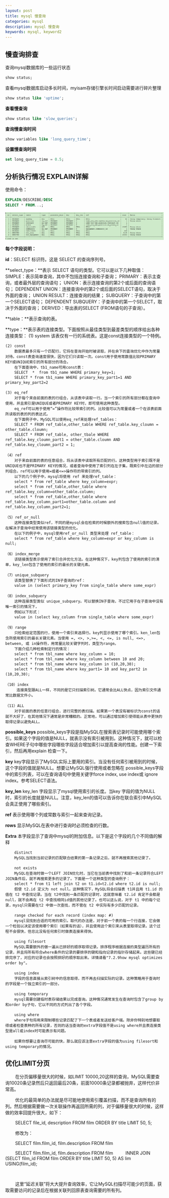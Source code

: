 ```yaml
---
layout: post
title: mysql 慢查询
categories: mysql
description: mysql 慢查询
keywords: mysql, keyword2
---
```


## 慢查询排查

查询mysql数据库的一些运行状态

````sql
show status; 
````

查看mysql数据库启动多长时间，myisam存储引擎长时间启动需要进行碎片整理

````sql
show status like 'uptime';
````

**查看慢查询**

````sql
show status like 'slow_queries';
````

**查询慢查询时间**

````sql
show variables like 'long_query_time';
````

**设置慢查询时间**

````sql
set long_query_time = 0.5;
````



## 分析执行情况 EXPLAIN详解

使用命令：

````sql
EXPLAIN/DESCRIBE/DESC 
SELECT * FROM...;
````

![](https://github.com/zhangjinmiao/zhangjinmiao.github.io/raw/master/assets/images/2018/mysql/mysql-explain.png)



**每个字段说明：**

**id**：SELECT 标识符。这是 SELECT 的查询序列号。

**select_type：**表示 SELECT 语句的类型。它可以是以下几种取值：
    SIMPLE：表示简单查询，其中不包括连接查询和子查询；
    PRIMARY：表示主查询，或者最外层的查询语句；
    UNION：表示连接查询的第2个或后面的查询语句；
    DEPENDENT UNION：连接查询中的第2个或后面的SELECT语句，取决于外面的查询；
    UNION RESULT：连接查询的结果；
    SUBQUERY：子查询中的第一个SELECT语句；
    DEPENDENT SUBQUERY：子查询中的第一个SELECT，取决于外面的查询；
    DERIVED：导出表的SELECT (FROM语句的子查询）。

**table：**表示查询的表。

**type：**表示表的连接类型。下面按照从最佳类型到最差类型的顺序给出各种连接类型：
    (1)	system
        该表仅有一行的系统表。这是const连接类型的一个特例。
    
    (2)	const
        数据表最多只有一个匹配行，它将在查询开始时被读取，并在余下的査询优化中作为常量对待。const表查询速度很快，因为它们只读取一次。const用于使用常数值比较PRIMARY KEY或UNIQUE索引的所有部分的场合。
        在下面查询中，tb1_name可用const表：
        SELECT  *  from tb1_name WHERE primary_key=1;
        SELECT * from tb1_name WHERE primary_key_part1=1 AND primary_key_part2=2
    
    (3) eq_ref
        对于每个来自前面的表的行组合，从该表中读取一行。当一个索引的所有部分都在查询中使用，并且索引是UNIQUE或者PRIMARY KEY时，即可使用这种类型。
        eq_ref可以用于使用“=”操作符比较带索引的列。比较值可以为常量或者一个在该表前面所读取的表的列的表达式。
        在下面例子中，MySQL可以使用eq_ref来处理ref_tables：
        SELECT * FROM ref_table,other_table WHERE ref_table.key_cloumn = other_table.cloumn;
        SELECT * FROM ref_table, other_tbale WHERE ref_table.key_cloumn_part1 = other_table.cloumn AND ref_table.key_cloumn_part2 = 1;
    
    （4）ref
        对于来自前面的表的任意组合，将从该表中读取所有匹配的行。这种类型用于索引既不是UNIQUE也不是PRIMARY KEY的情况，或者查询中使用了索引列在左子集，既索引中左边的部分列组合。ref可以用于使用=或者<=>操作符的带索引的列。
        以下的几个例子中，mysql将使用 ref 来处理ref_table：   
        select * from ref_table where key_column=expr; 
        select * from ref_table,other_table where ref_table.key_column=other_table.column; 
        select * from ref_table,other_table where ref_table.key_column_part1=other_table.column and ref_table.key_column_part2=1;
    
    （5）ref_or_null
        这种连接类型类似ref，不同的是mysql会在检索的时候额外的搜索包含null值的记录。在解决子查询中经常使用该链接类型的优化。
        在以下的例子中，mysql使用ref_or_null 类型来处理 ref_table：
        select * from ref_table where key_column=expr or key_column is null;
    
    （6）index_merge
        该链接类型表示使用了索引合并优化方法。在这种情况下，key列包含了使用的索引的清单，key_len包含了使用的索引的最长的关键元素。
    
    （7）unique_subquery
        该类型替换了下面形式的IN子查询的ref：
        value in (select primary_key from single_table where some_expr)
    
    （8）index_subquery
        这种连接类型类似 unique_subquery。可以替换IN子查询，不过它用于在子查询中没有唯一索引的情况下，
        例如以下形式：
        value in (select key_column from single_table where some_expr)
    
    （9）range
        只检索给定范围的行，使用一个索引来选择行。key列显示使用了哪个索引。ken_len包含所使用索引的最长关键元素。当使用 =, <>, >,>=, <, <=, is null, <=>, between, 或 in操作符，用常量比较关键字列时，类型为range。
        下面介绍几种检索制定行的情况：
        select * from tbl_name where key_column = 10; 
        select * from tbl_name where key_column between 10 and 20; 
        select * from tbl_name where key_column in (10,20,30); 
        select * from tbl_name where key_part1= 10 and key_part2 in (10,20,30);
    
    （10）index
         连接类型跟ALL一样，不同的是它只扫描索引树。它通常会比ALL快点，因为索引文件通常比数据文件小。
    
    （11）ALL
        对于前面的表的任意行组合，进行完整的表扫描。如果第一个表没有被标识为const的话就不大好了，在其他情况下通常是非常糟糕的。正常地，可以通过增加索引使得能从表中更快的取得记录以避免ALL。

**possible_keys**
        possible_keys字段是指MySQL在搜索表记录时可能使用哪个索引。如果这个字段的值是NULL，就表示没有索引被用到。这种情况下，就可以检查WHERE子句中哪些字段哪些字段适合增加索引以提高查询的性能。创建一下索引，然后再用explain 检查一下。

**key**
       key字段显示了MySQL实际上要用的索引。当没有任何索引被用到的时候，这个字段的值就是NULL。想要让MySQL强行使用或者忽略在 possible_keys字段中的索引列表，可以在查询语句中使用关键字force index, use index或 ignore index。参考SELECT语法。

**key_len**
        key_len 字段显示了mysql使用索引的长度。当key 字段的值为NULL时，索引的长度就是NULL。注意，key_len的值可以告诉你在联合索引中MySQL会真正使用了哪些索引。

**ref**
        表示使用哪个列或常数与索引一起来查询记录。

**rows**
        显示MySQL在表中进行查询时必须检查的行数。 

**Extra**
        本字段显示了查询中mysql的附加信息。以下是这个字段的几个不同值的解释

        distinct
        MySQL当找到当前记录的匹配联合结果的第一条记录之后，就不再搜索其他记录了。 
    
        not exists
        MySQL在查询时做一个LEFT JOIN优化时，当它在当前表中找到了和前一条记录符合LEFT JOIN条件后，就不再搜索更多的记录了。下面是一个这种类型的查询例子：
        select * from t1 left join t2 on t1.id=t2.id where t2.id is null;
        假使 t2.id 定义为 not null。这种情况下，MySQL将会扫描表 t1并且用 t1.id 的值在 t2 中查找记录。当在 t2中找到一条匹配的记录时，这就意味着 t2.id 肯定不会都是null，就不会再在 t2 中查找相同id值的其他记录了。也可以这么说，对于 t1 中的每个记录，mysql只需要在t2 中做一次查找，而不管在 t2 中实际有多少匹配的记录。
    
        range checked for each record (index map: #)
        mysql没找到合适的可用的索引。取代的办法是，对于前一个表的每一个行连接，它会做一个检验以决定该使用哪个索引（如果有的话），并且使用这个索引来从表里取得记录。这个过程不会很快，但总比没有任何索引时做表连接来得快。
        
        using filesort
        MySQL需要额外的做一遍从已排好的顺序取得记录。排序程序根据连接的类型遍历所有的记录，并且将所有符合where条件的记录的要排序的键和指向记录的指针存储起来。这些键已经排完序了，对应的记录也会按照排好的顺序取出来。详情请看"7.2.9how mysql optimizes order by"。
    
        using index
        字段的信息直接从索引树中的信息取得，而不再去扫描实际的记录。这种策略用于查询时的字段是一个独立索引的一部分。
    
        using temporary
        mysql需要创建临时表存储结果以完成查询。这种情况通常发生在查询时包含了group by和order by子句，它以不同的方式列出了各个字段。
    
        using where
        where子句将用来限制哪些记录匹配了下一个表或者发送给客户端。除非你特别地想要取得或者检查表种的所有记录，否则的话当查询的extra字段值不是using where并且表连接类型是all或index时可能表示有问题。
       
        如果你想要让查询尽可能的快，那么就应该注意extra字段的值为using filesort和using temporary的情况。 
##  优化LIMIT分页

        在分页偏移量很大的时候，如LIMIT 10000,20这样的查询，MySQL需要查询10020条记录然后只返回最后20条，前面10000条记录都被抛弃，这样代价非常高。

        优化的最简单的办法就是尽可能地使用索引覆盖扫描，而不是查询所有的列。然后根据需要做一次关联操作再返回所需的列，对于偏移量很大的时候，这样做的效率回提升很大，如下：

        SELECT file_id, description FROM film ORDER BY title LIMIT 50, 5;

        修改为：

        SELECT film.film_id, film.description FROM film 

        SELECT film.film_id, film.description FROM film 
        INNER JOIN (SELCT film_id FROM film ORDER BY title LIMIT 50, 5) AS lim USING(film_id);

        

        这里“延迟关联”将大大提升查询效率，它让MySQL扫描尽可能少的页面，获取需要访问的记录后在根据关联列回原表查询需要的所有列。











